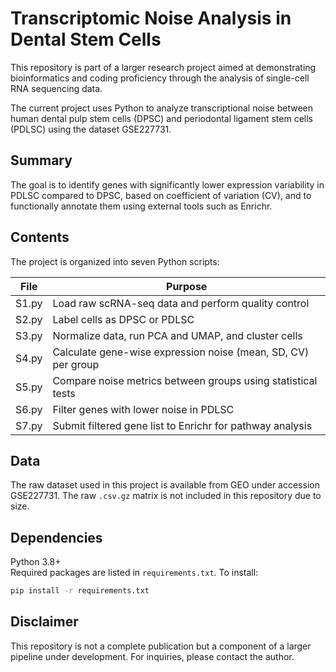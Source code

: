 # Transcriptomic Noise Analysis in Dental Stem Cells

This repository is part of a larger research project aimed at demonstrating bioinformatics and coding proficiency through the analysis of single-cell RNA sequencing data.

The current project uses Python to analyze transcriptional noise between human dental pulp stem cells (DPSC) and periodontal ligament stem cells (PDLSC) using the dataset GSE227731.

## Summary

The goal is to identify genes with significantly lower expression variability in PDLSC compared to DPSC, based on coefficient of variation (CV), and to functionally annotate them using external tools such as Enrichr.

## Contents

The project is organized into seven Python scripts:

| File | Purpose |
|------|---------|
| S1.py | Load raw scRNA-seq data and perform quality control |
| S2.py | Label cells as DPSC or PDLSC |
| S3.py | Normalize data, run PCA and UMAP, and cluster cells |
| S4.py | Calculate gene-wise expression noise (mean, SD, CV) per group |
| S5.py | Compare noise metrics between groups using statistical tests |
| S6.py | Filter genes with lower noise in PDLSC |
| S7.py | Submit filtered gene list to Enrichr for pathway analysis |

## Data

The raw dataset used in this project is available from GEO under accession GSE227731. The raw `.csv.gz` matrix is not included in this repository due to size.

## Dependencies

Python 3.8+  
Required packages are listed in `requirements.txt`. To install:

```bash
pip install -r requirements.txt
```

## Disclaimer

This repository is not a complete publication but a component of a larger pipeline under development. For inquiries, please contact the author.

